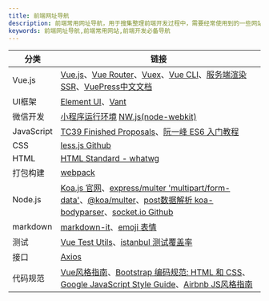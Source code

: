 ```yaml
---
title: 前端网址导航
description: 前端常用网址导航，用于搜集整理前端开发过程中，需要经常使用到的一些网站链接，方便快速访问，提高效率。包括：Vue.js、UI框架、JavaScript、CSS、打包构建、测试、接口请求等。比如 Vue.js 全家桶链接、JS TC39、阮一峰ES6入门、前端代码规范等链接。
keywords: 前端网址导航,前端常用网站,前端开发必备导航
---
```


分类 | 链接
--- | ---
Vue.js | [Vue.js](https://cn.vuejs.org/v2/guide/)、[Vue Router](https://router.vuejs.org/zh/)、[Vuex](https://vuex.vuejs.org/zh/)、[Vue CLI](https://cli.vuejs.org/zh/)、[服务端渲染SSR](https://ssr.vuejs.org/zh/)、[VuePress中文文档](https://www.vuepress.cn/)
UI框架 | [Element UI](https://element.eleme.cn/#/zh-CN/component/radio)、[Vant](https://vant-contrib.gitee.io/vant/#/zh-CN/)
微信开发 | [小程序运行环境](https://developers.weixin.qq.com/miniprogram/dev/framework/runtime/env.html) [NW.js(node-webkit)](https://github.com/nwjs/nw.js)
JavaScript | [TC39 Finished Proposals](https://github.com/tc39/proposals/blob/master/finished-proposals.md)、[阮一峰 ES6 入门教程](https://es6.ruanyifeng.com/)
CSS | [less.js Github](https://github.com/less/less.js)
HTML | [HTML Standard - whatwg](https://html.spec.whatwg.org/multipage/)
打包构建 | [webpack](https://www.webpackjs.com/)
Node.js| [Koa.js 官网](https://koa.bootcss.com/#response)、[express/multer 'multipart/form-data'](https://github.com/expressjs/multer)、[@koa/multer](https://github.com/koajs/multer)、[post数据解析 koa-bodyparser](https://github.com/koajs/bodyparser)、[socket.io Github](https://github.com/socketio/socket.io#readme)
markdown | [markdown-it](https://github.com/markdown-it/markdown-it)、[emoji 表情](https://github.com/markdown-it/markdown-it-emoji/blob/master/lib/data/full.json)
测试 | [Vue Test Utils](https://vue-test-utils.vuejs.org/zh/)、[istanbul 测试覆盖率](https://istanbul.js.org/)
接口 | [Axios](https://github.com/axios/axios)
代码规范 | [Vue风格指南](https://cn.vuejs.org/v2/style-guide/)、[Bootstrap 编码规范: HTML 和 CSS](https://codeguide.bootcss.com/)、[Google JavaScript Style Guide](http://google.github.io/styleguide/jsguide.html)、[Airbnb JS风格指南](https://github.com/airbnb/javascript)
